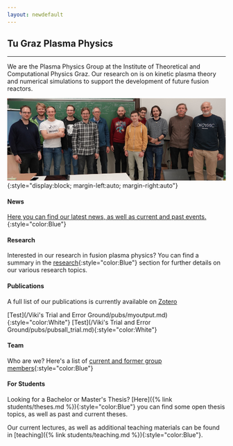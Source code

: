```yaml
---
layout: newdefault
---
```

## Tu Graz Plasma Physics

----

We are the Plasma Physics Group at the Institute of Theoretical and Computational Physics Graz.
Our research on is on kinetic plasma theory and numerical simulations to support the development of future fusion reactors.
<!---(This is a filler space which will eventually be filled with meaningful information about the Team, the Research, etc.)--->

![The Plasma Physics group at Graz University of Technology](/assets/Team/team.jpg "TUG ITPCP Plasma Group"){:style="display:block; margin-left:auto; margin-right:auto"}

#### News

[Here you can find our latest news, as well as current and past events.](/newsupdates "TUG ITP Plasma News"){:style="color:Blue"}

#### Research

Interested in our research in fusion plasma physics? 
You can find a summary in the [research](/research "TUG ITP Plasma Research"){:style="color:Blue"} section for further details on our various research topics.

#### Publications

<!---[Here you can find our publications](/publications "TUG ITP Plasma Publications")--->
A full list of our publications is currently available on [Zotero](https://www.zotero.org/itpplasma)

[Test](/Viki's Trial and Error Ground/pubs/myoutput.md){:style="color:White"}
[Test](/Viki's Trial and Error Ground/pubs/pubsall_trial.md){:style="color:White"}

#### Team

<!---[Our wonderful team, as well as "alumni researchers"](/team/team "TUG ITP Plasma Group")--->
Who are we?
Here's a list of [current and former group members](/team "TUG ITP Plasma Group"){:style="color:Blue"}

#### For Students

Looking for a Bachelor or Master's Thesis? [Here]({% link students/theses.md %}){:style="color:Blue"} you can find some open thesis topics, as well as past and current theses. 

Our current lectures, as well as additional teaching materials can be found in [teaching]({% link students/teaching.md %}){:style="color:Blue"}.
